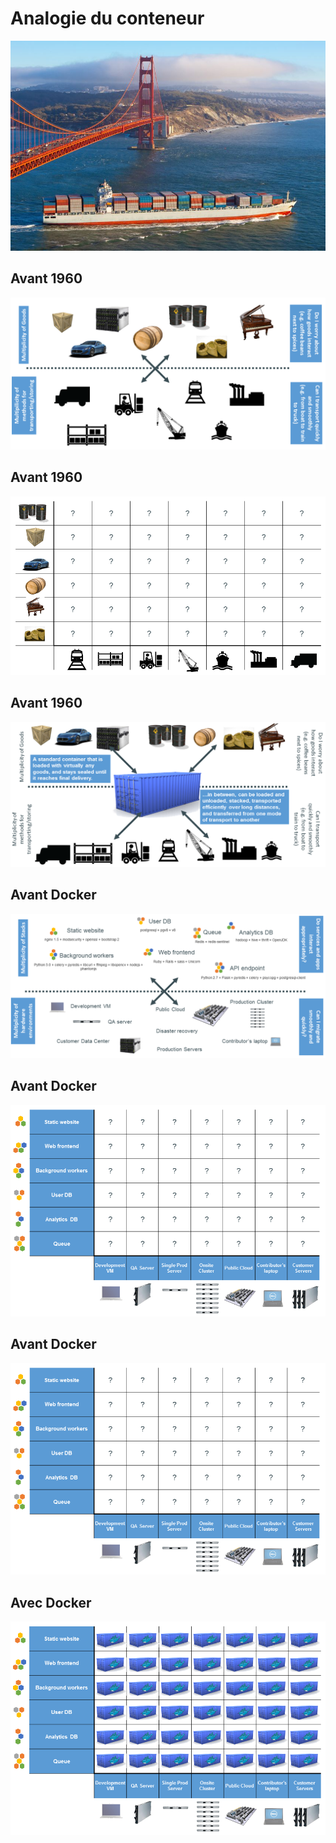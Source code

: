 # Analogie du conteneur

![](ressources/goldengate-containers.jpg)



## Avant 1960

![](ressources/cargo-transport-pre-1960.png)



## Avant 1960

![](ressources/also-a-matrix-from-hell.png)



## Avant 1960

![](ressources/intermodal-shipping-container.png)



## Avant Docker

![](ressources/the-challenge.png)



## Avant Docker

![](ressources/the-matrix-from-hell.png)



## Avant Docker

![](ressources/the-matrix-from-hell.png)



## Avec Docker

![](ressources/eliminates-matrix-from-hell.png)


